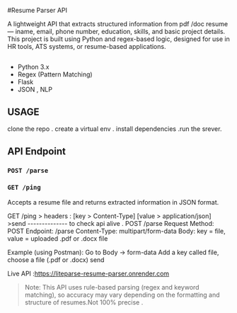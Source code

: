 #Resume Parser API

A lightweight API that extracts structured information from pdf /doc resume — iname, email, phone number, education, skills, and basic project details.
This project is built using Python and regex-based logic, designed for use in HR tools, ATS systems, or resume-based applications.

## 
- Python 3.x
- Regex (Pattern Matching)
- Flask 
- JSON , NLP

## USAGE
clone the repo . create a virtual env . install dependencies .run the srever.

## API Endpoint
### `POST /parse`
### `GET /ping`
Accepts a resume file and returns extracted information in JSON format.

GET /ping > headers : [key > Content-Type] [value > application/json] >send -------------- to check api alive .
POST /parse
Request
Method: POST
Endpoint: /parse
Content-Type: multipart/form-data
Body: key = file, value = uploaded .pdf or .docx file

Example (using Postman):
Go to Body → form-data
Add a key called file, choose a file (.pdf or .docx)
send

Live API :https://liteparse-resume-parser.onrender.com
> Note: This API uses rule-based parsing (regex and keyword matching), so accuracy may vary depending on the formatting and structure of resumes.Not 100% precise .

